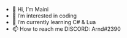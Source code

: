 - 👋 Hi, I’m Maini
- 👀 I’m interested in coding
- 🌱 I’m currently learning C# & Lua
- 📫 How to reach me DISCORD: Arnd#2390

<!---
Maini1337/Maini1337 is a ✨ special ✨ repository because its `README.md` (this file) appears on your GitHub profile.
You can click the Preview link to take a look at your changes.
--->
